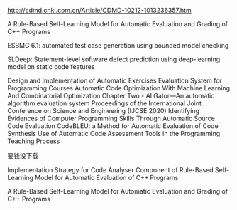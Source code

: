 http://cdmd.cnki.com.cn/Article/CDMD-10212-1013236357.htm

A Rule-Based Self-Learning Model for Automatic Evaluation and Grading of C++ Programs

ESBMC 6.1: automated test case generation using bounded model checking

SLDeep: Statement-level software defect prediction using deep-learning model on static code features

Design and Implementation of Automatic Exercises Evaluation System for Programming Courses
Automatic Code Optimization With Machine Learning And Combinatorial Optimization
Chapter Two - ALGator—An automatic algorithm evaluation system
Proceedings of the International Joint Conference on Science and Engineering (IJCSE 2020)
Identifying Evidences of Computer Programming Skills Through Automatic Source Code Evaluation
CodeBLEU: a Method for Automatic Evaluation of Code Synthesis
Use of Automatic Code Assessment Tools in the Programming Teaching Process









要钱没下载

Implementation Strategy for Code Analyser Component of Rule-Based Self-Learning Model for Automatic Evaluation of C++ Programs

A Rule-Based Self-Learning Model for Automatic Evaluation and Grading of C++ Programs



